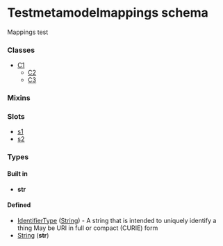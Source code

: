 
# Testmetamodelmappings schema


Mappings test


### Classes

 * [C1](C1.md)
    * [C2](C2.md)
    * [C3](C3.md)

### Mixins


### Slots

 * [s1](s1.md)
 * [s2](s2.md)

### Types


#### Built in

 * **str**

#### Defined

 * [IdentifierType](IdentifierType.md)  ([String](String.md))  - A string that is intended to uniquely identify a thing May be URI in full or compact (CURIE) form
 * [String](String.md)  (**str**) 

